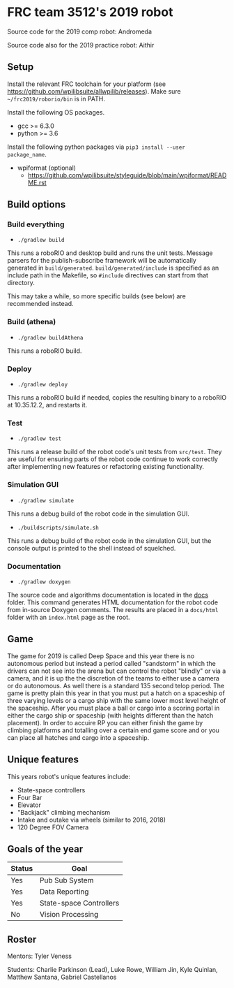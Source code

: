 # FRC team 3512's 2019 robot

Source code for the 2019 comp robot: Andromeda

Source code also for the 2019 practice robot: Aithir

## Setup

Install the relevant FRC toolchain for your platform
(see https://github.com/wpilibsuite/allwpilib/releases). Make sure
`~/frc2019/roborio/bin` is in PATH.

Install the following OS packages.

* gcc >= 6.3.0
* python >= 3.6

Install the following python packages via `pip3 install --user package_name`.

* wpiformat (optional)
  * https://github.com/wpilibsuite/styleguide/blob/main/wpiformat/README.rst

## Build options

### Build everything

* `./gradlew build`

This runs a roboRIO and desktop build and runs the unit tests. Message parsers
for the publish-subscribe framework will be automatically generated in
`build/generated`. `build/generated/include` is specified as an include path in
the Makefile, so `#include` directives can start from that directory.

This may take a while, so more specific builds (see below) are recommended
instead.

### Build (athena)

* `./gradlew buildAthena`

This runs a roboRIO build.

### Deploy

* `./gradlew deploy`

This runs a roboRIO build if needed, copies the resulting binary to a roboRIO at
10.35.12.2, and restarts it.

### Test

* `./gradlew test`

This runs a release build of the robot code's unit tests from `src/test`. They
are useful for ensuring parts of the robot code continue to work correctly after
implementing new features or refactoring existing functionality.

### Simulation GUI

* `./gradlew simulate`

This runs a debug build of the robot code in the simulation GUI.

* `./buildscripts/simulate.sh`

This runs a debug build of the robot code in the simulation GUI, but the console
output is printed to the shell instead of squelched.

### Documentation

* `./gradlew doxygen`

The source code and algorithms documentation is located in the [docs](docs)
folder. This command generates HTML documentation for the robot code from
in-source Doxygen comments. The results are placed in a `docs/html` folder with
an `index.html` page as the root.

## Game

The game for 2019 is called Deep Space and this year there is no autonomous period but instead a period called "sandstorm" in which the drivers can not see into the arena but can control the robot "blindly" or via a camera, and it is up the the discretion of the teams to either use a camera or do autonomous. As well there is a standard 135 second telop period. The game is pretty plain this year in that you must put a hatch on a spaceship of three varying levels or a cargo ship with the same lower most level height of the spaceship. After you must place a ball or cargo into a scoring portal in either the cargo ship or spaceship (with heights different than the hatch placement). In order to accuire RP you can either finish the game by climbing platforms and totalling over a certain end game score and or you can place all hatches and cargo into a spaceship.


## Unique features

This years robot's unique features include:

- State-space controllers
- Four Bar
- Elevator
- "Backjack" climbing mechanism
- Intake and outake via wheels (similar to 2016, 2018)
- 120 Degree FOV Camera

## Goals of the year

|Status|Goal|
|------|----|
|Yes|Pub Sub System|
|Yes|Data Reporting|
|Yes|State-space Controllers|
|No|Vision Processing|

## Roster

Mentors: Tyler Veness

Students: Charlie Parkinson (Lead), Luke Rowe, William Jin, Kyle Quinlan, Matthew Santana, Gabriel Castellanos
